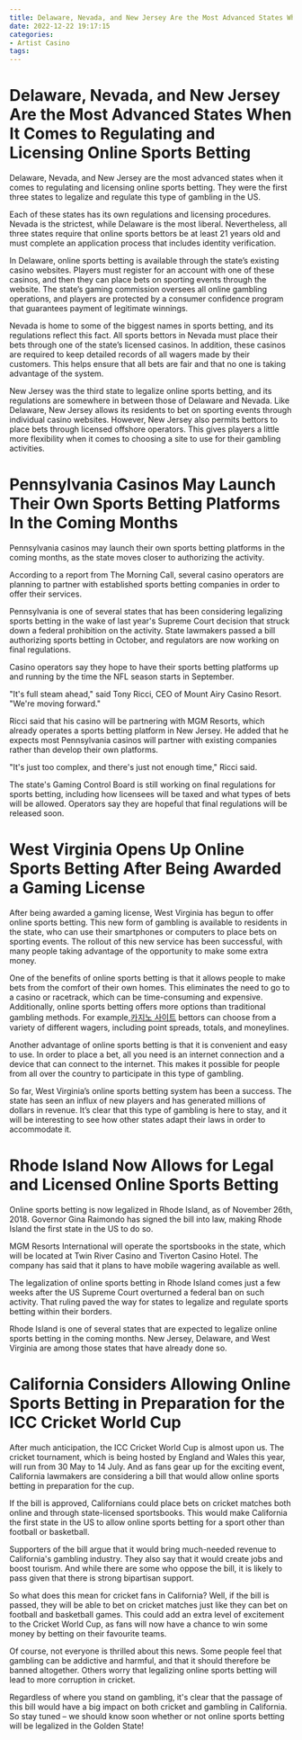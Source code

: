 ```yaml
---
title: Delaware, Nevada, and New Jersey Are the Most Advanced States When It Comes to Regulating and Licensing Online Sports Betting
date: 2022-12-22 19:17:15
categories:
- Artist Casino
tags:
---
```



#  Delaware, Nevada, and New Jersey Are the Most Advanced States When It Comes to Regulating and Licensing Online Sports Betting

Delaware, Nevada, and New Jersey are the most advanced states when it comes to regulating and licensing online sports betting. They were the first three states to legalize and regulate this type of gambling in the US. 

Each of these states has its own regulations and licensing procedures. Nevada is the strictest, while Delaware is the most liberal. Nevertheless, all three states require that online sports bettors be at least 21 years old and must complete an application process that includes identity verification.
 

In Delaware, online sports betting is available through the state’s existing casino websites. Players must register for an account with one of these casinos, and then they can place bets on sporting events through the website. The state’s gaming commission oversees all online gambling operations, and players are protected by a consumer confidence program that guarantees payment of legitimate winnings. 

Nevada is home to some of the biggest names in sports betting, and its regulations reflect this fact. All sports bettors in Nevada must place their bets through one of the state’s licensed casinos. In addition, these casinos are required to keep detailed records of all wagers made by their customers. This helps ensure that all bets are fair and that no one is taking advantage of the system. 

New Jersey was the third state to legalize online sports betting, and its regulations are somewhere in between those of Delaware and Nevada. Like Delaware, New Jersey allows its residents to bet on sporting events through individual casino websites. However, New Jersey also permits bettors to place bets through licensed offshore operators. This gives players a little more flexibility when it comes to choosing a site to use for their gambling activities.

#  Pennsylvania Casinos May Launch Their Own Sports Betting Platforms In the Coming Months

Pennsylvania casinos may launch their own sports betting platforms in the coming months, as the state moves closer to authorizing the activity.

According to a report from The Morning Call, several casino operators are planning to partner with established sports betting companies in order to offer their services.

Pennsylvania is one of several states that has been considering legalizing sports betting in the wake of last year's Supreme Court decision that struck down a federal prohibition on the activity. State lawmakers passed a bill authorizing sports betting in October, and regulators are now working on final regulations.

Casino operators say they hope to have their sports betting platforms up and running by the time the NFL season starts in September.

"It's full steam ahead," said Tony Ricci, CEO of Mount Airy Casino Resort. "We're moving forward."

Ricci said that his casino will be partnering with MGM Resorts, which already operates a sports betting platform in New Jersey. He added that he expects most Pennsylvania casinos will partner with existing companies rather than develop their own platforms.

"It's just too complex, and there's just not enough time," Ricci said.

The state's Gaming Control Board is still working on final regulations for sports betting, including how licensees will be taxed and what types of bets will be allowed. Operators say they are hopeful that final regulations will be released soon.

#  West Virginia Opens Up Online Sports Betting After Being Awarded a Gaming License

After being awarded a gaming license, West Virginia has begun to offer online sports betting. This new form of gambling is available to residents in the state, who can use their smartphones or computers to place bets on sporting events. The rollout of this new service has been successful, with many people taking advantage of the opportunity to make some extra money.

One of the benefits of online sports betting is that it allows people to make bets from the comfort of their own homes. This eliminates the need to go to a casino or racetrack, which can be time-consuming and expensive. Additionally, online sports betting offers more options than traditional gambling methods. For example,[카지노 사이트](https://choegocasino.com/) bettors can choose from a variety of different wagers, including point spreads, totals, and moneylines.

Another advantage of online sports betting is that it is convenient and easy to use. In order to place a bet, all you need is an internet connection and a device that can connect to the internet. This makes it possible for people from all over the country to participate in this type of gambling.

So far, West Virginia’s online sports betting system has been a success. The state has seen an influx of new players and has generated millions of dollars in revenue. It’s clear that this type of gambling is here to stay, and it will be interesting to see how other states adapt their laws in order to accommodate it.

#  Rhode Island Now Allows for Legal and Licensed Online Sports Betting 

Online sports betting is now legalized in Rhode Island, as of November 26th, 2018. Governor Gina Raimondo has signed the bill into law, making Rhode Island the first state in the US to do so. 

 MGM Resorts International will operate the sportsbooks in the state, which will be located at Twin River Casino and Tiverton Casino Hotel. The company has said that it plans to have mobile wagering available as well. 

The legalization of online sports betting in Rhode Island comes just a few weeks after the US Supreme Court overturned a federal ban on such activity. That ruling paved the way for states to legalize and regulate sports betting within their borders. 

Rhode Island is one of several states that are expected to legalize online sports betting in the coming months. New Jersey, Delaware, and West Virginia are among those states that have already done so.

#  California Considers Allowing Online Sports Betting in Preparation for the ICC Cricket World Cup

After much anticipation, the ICC Cricket World Cup is almost upon us. The cricket tournament, which is being hosted by England and Wales this year, will run from 30 May to 14 July. And as fans gear up for the exciting event, California lawmakers are considering a bill that would allow online sports betting in preparation for the cup.

If the bill is approved, Californians could place bets on cricket matches both online and through state-licensed sportsbooks. This would make California the first state in the US to allow online sports betting for a sport other than football or basketball.

Supporters of the bill argue that it would bring much-needed revenue to California's gambling industry. They also say that it would create jobs and boost tourism. And while there are some who oppose the bill, it is likely to pass given that there is strong bipartisan support.

So what does this mean for cricket fans in California? Well, if the bill is passed, they will be able to bet on cricket matches just like they can bet on football and basketball games. This could add an extra level of excitement to the Cricket World Cup, as fans will now have a chance to win some money by betting on their favourite teams.

Of course, not everyone is thrilled about this news. Some people feel that gambling can be addictive and harmful, and that it should therefore be banned altogether. Others worry that legalizing online sports betting will lead to more corruption in cricket.

Regardless of where you stand on gambling, it's clear that the passage of this bill would have a big impact on both cricket and gambling in California. So stay tuned – we should know soon whether or not online sports betting will be legalized in the Golden State!